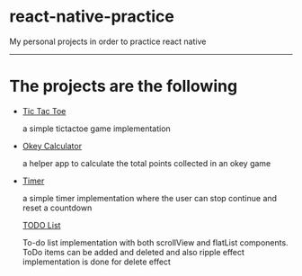 # react-native-practice

<p>My personal projects in order to practice react native</p>
<hr/>
<h1>The projects are the following</h1>
<ul>
<li>
<a href="https://github.com/YigitEkin/react-native-pratice/tree/master/tictactoe">Tic Tac Toe<a/>
<p>a simple tictactoe game implementation</p>
</li>
<li>
<a href="https://github.com/YigitEkin/react-native-pratice/tree/master/okeyCalculator">Okey Calculator<a/>
<p>a helper app to calculate the total points collected in an okey game</p>
</li>
 <li>
<a href="https://github.com/YigitEkin/react-native-pratice/tree/master/timer">Timer<a/>
<p>a simple timer implementation where the user can stop continue and reset a countdown</p>
</li>
<a href="https://github.com/YigitEkin/react-native-pratice/tree/master/timer">TODO List<a/>
<p>To-do list implementation with both scrollView and flatList components. ToDo items can be added and deleted and also ripple effect implementation is done for delete effect</p>
</li>
<ul>
